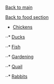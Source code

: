 [Back to main](../../README.md)

[Back to food section](../food.md)

* [Chickens](chicken.md)

⋅⋅* [Ducks](ducks.md)

⋅⋅* [Fish](fish.md)

⋅⋅* [Gardening](gardening.md)

⋅⋅* [Quail](quail.md)

⋅⋅* [Rabbits](rabbits.md)
